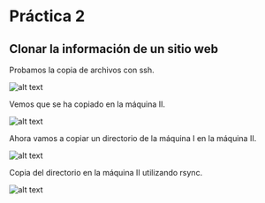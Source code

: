 # Práctica 2
## Clonar la información de un sitio web

Probamos la copia de archivos con ssh.

![alt text](http://imgur.com/P1d7arw)

Vemos que se ha copiado en la máquina II.

![alt text](http://imgur.com/oMJNgGE)

Ahora vamos a copiar un directorio de la máquina I en la máquina II.

![alt text](http://imgur.com/TUtchcp)

Copia del directorio en la máquina II utilizando rsync.

![alt text](http://imgur.com/ExyhOv6)
